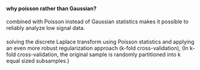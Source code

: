 #### why poisson rather than Gaussian?
 combined with Poisson instead of Gaussian
statistics makes it possible to reliably analyze low signal data.

####
solving the discrete Laplace transform using Poisson statistics and 
applying an even more robust regularization approach (k-fold cross-validation),
(In k-fold cross-validation, the original sample is randomly partitioned 
into k equal sized subsamples.)